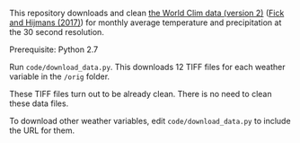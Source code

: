 This repository downloads and clean [the World Clim data (version 2)](http://worldclim.org/version2) ([Fick and Hijmans (2017)](https://doi.org/10.1002/joc.5086)) for monthly average temperature and precipitation at the 30 second resolution.

Prerequisite: Python 2.7

Run `code/download_data.py`. This downloads 12 TIFF files for each weather variable in the `/orig` folder.

These TIFF files turn out to be already clean. There is no need to clean these data files.

To download other weather variables, edit `code/download_data.py` to include the URL for them.
